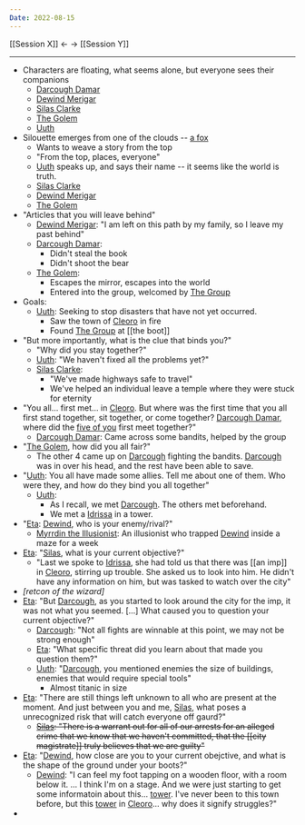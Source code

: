 ```yaml
---
Date: 2022-08-15
---
```


[[Session X]] <- -> [[Session Y]]

---

* Characters are floating, what seems alone, but everyone sees their companions
	* [Darcough Damar](../Entities/Player%20Characters/Darcough%20Damar.md)
	* [Dewind Merigar](../Entities/Player%20Characters/Dewind%20Merigar.md)
	* [Silas Clarke](../Entities/Player%20Characters/Silas%20Clarke.md)
	* [The Golem](../Entities/Player%20Characters/The%20Golem.md)
	* [Uuth](../Entities/Player%20Characters/Uuth.md)
* Silouette emerges from one of the clouds -- [a fox](../Entities/Non-player%20Charatcters/Eta.md)
	* Wants to weave a story from the top
	* "From the top, places, everyone"
	* [Uuth](../Entities/Player%20Characters/Uuth.md) speaks up, and says their name -- it seems like the world is truth.
	* [Silas Clarke](../Entities/Player%20Characters/Silas%20Clarke.md)
	* [Dewind Merigar](../Entities/Player%20Characters/Dewind%20Merigar.md)
	* [The Golem](../Entities/Player%20Characters/The%20Golem.md)
* "Articles that you will leave behind"
	* [Dewind Merigar](../Entities/Player%20Characters/Dewind%20Merigar.md): "I am left on this path by my family, so I leave my past behind"
	* [Darcough Damar](../Entities/Player%20Characters/Darcough%20Damar.md):
		* Didn't steal the book
		* Didn't shoot the bear
	* [The Golem](../Entities/Player%20Characters/The%20Golem.md):
		* Escapes the mirror, escapes into the world
		* Entered into the group, welcomed by [The Group](../Entities/Player%20Characters/The%20Group.md)
* Goals:
	* [Uuth](../Entities/Player%20Characters/Uuth.md): Seeking to stop disasters that have not yet occurred.
		* Saw the town of [Cleoro](../Locations/Cleoro.md) in fire
		* Found [The Group](../Entities/Player%20Characters/The%20Group.md) at [[the boot]]
* "But more importantly, what is the clue that binds you?"
	* "Why did you stay together?"
	* [Uuth](../Entities/Player%20Characters/Uuth.md): "We haven't fixed all the problems yet?"
	* [Silas Clarke](../Entities/Player%20Characters/Silas%20Clarke.md):
		* "We've made highways safe to travel"
		* We've helped an individual leave a temple where they were stuck for eternity
* "You all... first met... in [Cleoro](../Locations/Cleoro.md). But where was the first time that you all first stand together, sit together, or come together? [Darcough Damar](../Entities/Player%20Characters/Darcough%20Damar.md), where did the [five of you](../Entities/Player%20Characters/The%20Group.md) first meet together?"
	* [Darcough Damar](../Entities/Player%20Characters/Darcough%20Damar.md): Came across some bandits, helped by the group
* "[The Golem](../Entities/Player%20Characters/The%20Golem.md), how did you all fair?"
	* The other 4 came up on [Darcough](../Entities/Player%20Characters/Darcough%20Damar.md) fighting the bandits. [Darcough](../Entities/Player%20Characters/Darcough%20Damar.md) was in over his head, and the rest have been able to save.
* "[Uuth](../Entities/Player%20Characters/Uuth.md): You all have made some allies. Tell me about one of them. Who were they, and how do they bind you all together"
	* [Uuth](../Entities/Player%20Characters/Uuth.md):
		* As I recall, we met [Darcough](../Entities/Player%20Characters/Darcough%20Damar.md). The others met beforehand.
		* We met a [Idrissa](../Entities/Non-player%20Charatcters/Idrissa.md) in a tower. 
* "[Eta](../Entities/Non-player%20Charatcters/Eta.md): [Dewind](../Entities/Player%20Characters/Dewind%20Merigar.md), who is your enemy/rival?"
	* [Myrrdin the Illusionist](../Entities/Non-player%20Charatcters/Myrrdin%20the%20Illusionist.md): An illusionist who trapped [Dewind](../Entities/Player%20Characters/Dewind%20Merigar.md) inside a maze for a week
* [Eta](../Entities/Non-player%20Charatcters/Eta.md): "[Silas](../Entities/Player%20Characters/Silas%20Clarke.md), what is your current objective?"
	* "Last we spoke to [Idrissa](../Entities/Non-player%20Charatcters/Idrissa.md), she had told us that there was [[an imp]] in [Cleoro](../Locations/Cleoro.md), stirring up trouble. She asked us to look into him. He didn't have any information on him, but was tasked to watch over the city"
* _[retcon of the wizard]_
* [Eta](../Entities/Non-player%20Charatcters/Eta.md): "But [Darcough](../Entities/Player%20Characters/Darcough%20Damar.md), as you started to look around the city for the imp, it was not what you seemed. [...] What caused you to question your current objective?"
	* [Darcough](../Entities/Player%20Characters/Darcough%20Damar.md): "Not all fights are winnable at this point, we may not be strong enough"
	* [Eta](../Entities/Non-player%20Charatcters/Eta.md): "What specific threat did you learn about that made you question them?"
	* [Uuth](../Entities/Player%20Characters/Uuth.md): "[Darcough](../Entities/Player%20Characters/Darcough%20Damar.md), you mentioned enemies the size of buildings, enemies that would require special tools"
		* Almost titanic in size
* [Eta](../Entities/Non-player%20Charatcters/Eta.md): "There are still things left unknown to all who are present at the moment. And just between you and me, [Silas](../Entities/Player%20Characters/Silas%20Clarke.md), what poses a unrecognized risk that will catch everyone off gaurd?"
	* ~~[Silas](../Entities/Player%20Characters/Silas%20Clarke.md): "There is a warrant out for all of our arrests for an alleged crime that we know that we haven't committed, that the [[city magistrate]] truly believes that we are guilty"~~
* [Eta](../Entities/Non-player%20Charatcters/Eta.md): "[Dewind](../Entities/Player%20Characters/Dewind%20Merigar.md), how close are you to your current obejctive, and what is the shape of the ground under your boots?"
	* [Dewind](../Entities/Player%20Characters/Dewind%20Merigar.md): "I can feel my foot tapping on a wooden floor, with a room below it. ... I think I'm on a stage. And we were just starting to get some informatoin about this... [tower](../Locations/tower.md). I've never been to this town before, but this [tower](../Locations/tower.md) in [Cleoro](../Locations/Cleoro.md)... why does it signify struggles?"
* 